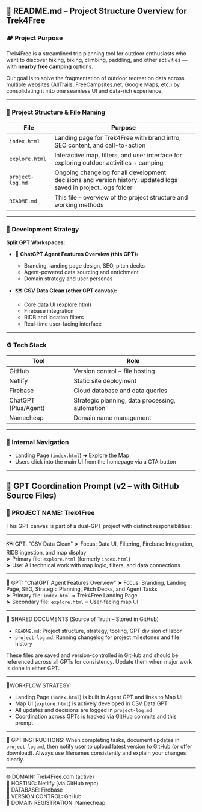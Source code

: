 ## 📘 README.md – Project Structure Overview for Trek4Free

### 🏕️ Project Purpose
Trek4Free is a streamlined trip planning tool for outdoor enthusiasts who want to discover hiking, biking, climbing, paddling, and other activities — with **nearby free camping** options.

Our goal is to solve the fragmentation of outdoor recreation data across multiple websites (AllTrails, FreeCampsites.net, Google Maps, etc.) by consolidating it into one seamless UI and data-rich experience.

---

### 🧩 Project Structure & File Naming
| File | Purpose |
|------|---------|
| `index.html` | Landing page for Trek4Free with brand intro, SEO content, and call-to-action |
| `explore.html` | Interactive map, filters, and user interface for exploring outdoor activities + camping |
| `project-log.md` | Ongoing changelog for all development decisions and version history. updated logs saved in project_logs folder |
| `README.md` | This file – overview of the project structure and working methods |

---

### 🧠 Development Strategy
**Split GPT Workspaces:**
- 🎨 **ChatGPT Agent Features Overview (this GPT):**
  - Branding, landing page design, SEO, pitch decks
  - Agent-powered data sourcing and enrichment
  - Domain strategy and user personas

- 🗺️ **CSV Data Clean (other GPT canvas):**
  - Core data UI (explore.html)
  - Firebase integration
  - RIDB and location filters
  - Real-time user-facing interface

---

### ⚙️ Tech Stack
| Tool | Role |
|------|------|
| GitHub | Version control + file hosting |
| Netlify | Static site deployment |
| Firebase | Cloud database and data queries |
| ChatGPT (Plus/Agent) | Strategic planning, data processing, automation |
| Namecheap | Domain name management |

---

### 🔗 Internal Navigation
- Landing Page (`index.html`) ➜ [Explore the Map](explore.html)
- Users click into the main UI from the homepage via a CTA button

---



## 🤖 GPT Coordination Prompt (v2 – with GitHub Source Files)

### 🧠 PROJECT NAME: Trek4Free

This GPT canvas is part of a dual-GPT project with distinct responsibilities:

---

🗺️ GPT: "CSV Data Clean"
➤ Focus: Data UI, Filtering, Firebase Integration, RIDB ingestion, and map display  
➤ Primary file: `explore.html` (formerly `index.html`)  
➤ Use: All technical work with map logic, filters, and data connections

---

🎨 GPT: "ChatGPT Agent Features Overview"
➤ Focus: Branding, Landing Page, SEO, Strategic Planning, Pitch Decks, and Agent Tasks  
➤ Primary file: `index.html` = Trek4Free Landing Page  
➤ Secondary file: `explore.html` = User-facing map UI

---

📂 SHARED DOCUMENTS (Source of Truth – Stored in GitHub)
- `README.md`: Project structure, strategy, tooling, GPT division of labor
- `project-log.md`: Running changelog for project milestones and file history

These files are saved and version-controlled in GitHub and should be referenced across all GPTs for consistency. Update them when major work is done in either GPT.

---

🚦WORKFLOW STRATEGY:
- Landing Page (`index.html`) is built in Agent GPT and links to Map UI
- Map UI (`explore.html`) is actively developed in CSV Data GPT
- All updates and decisions are logged in `project-log.md`
- Coordination across GPTs is tracked via GitHub commits and this prompt

---

📝 GPT INSTRUCTIONS:
When completing tasks, document updates in `project-log.md`, then notify user to upload latest version to GitHub (or offer download). Always use filenames consistently and explain your changes clearly.

---

🌐 DOMAIN: Trek4Free.com (active)  
📍 HOSTING: Netlify (via GitHub repo)  
🔗 DATABASE: Firebase  
🔧 VERSION CONTROL: GitHub  
📄 DOMAIN REGISTRATION: Namecheap
